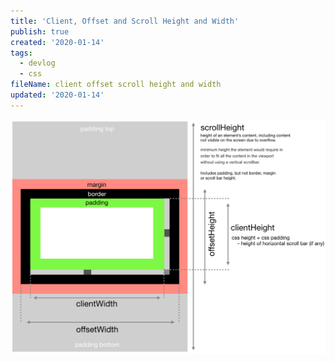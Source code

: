 ```yaml
---
title: 'Client, Offset and Scroll Height and Width'
publish: true
created: '2020-01-14'
tags:
  - devlog
  - css
fileName: client offset scroll height and width
updated: '2020-01-14'
---
```


<img src="/assets/img/client_offset_scroll.png" />
